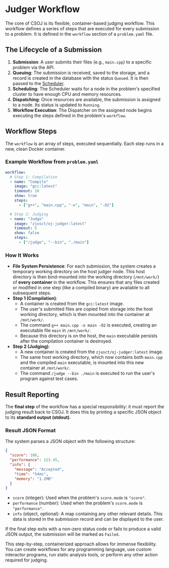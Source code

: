 # Judger Workflow

The core of CSOJ is its flexible, container-based judging workflow. This workflow defines a series of steps that are executed for every submission to a problem. It is defined in the `workflow` section of a `problem.yaml` file.

## The Lifecycle of a Submission

1.  **Submission**: A user submits their files (e.g., `main.cpp`) to a specific problem via the API.
2.  **Queuing**: The submission is received, saved to the storage, and a record is created in the database with the status `Queued`. It is then passed to the [Scheduler](./scheduler-cluster.md).
3.  **Scheduling**: The Scheduler waits for a node in the problem's specified cluster to have enough CPU and memory resources.
4.  **Dispatching**: Once resources are available, the submission is assigned to a node. Its status is updated to `Running`.
5.  **Workflow Execution**: The Dispatcher on the assigned node begins executing the steps defined in the problem's `workflow`.

## Workflow Steps

The `workflow` is an array of steps, executed sequentially. Each step runs in a new, clean Docker container.

### Example Workflow from `problem.yaml`

```yaml
workflow:
  # Step 1: Compilation
  - name: "Compile"
    image: "gcc:latest"
    timeout: 10
    show: true
    steps:
      - ["g++", "main.cpp", "-o", "main", "-O2"]

  # Step 2: Judging
  - name: "Judge"
    image: "zjusct/oj-judger:latest"
    timeout: 5
    show: false
    steps:
      - ["/judge", "--bin", "./main"]
```

### How It Works

  - **File System Persistence**: For each submission, the system creates a temporary working directory on the host judger node. This host directory is then bind-mounted into the working directory (`/mnt/work/`) of **every container** in the workflow. This ensures that any files created or modified in one step (like a compiled binary) are available to all subsequent steps.
  - **Step 1 (Compilation)**:
      - A container is created from the `gcc:latest` image.
      - The user's submitted files are copied from storage into the host working directory, which is then mounted into the container at `/mnt/work/`.
      - The command `g++ main.cpp -o main -O2` is executed, creating an executable file `main` in `/mnt/work/`.
      - Because this directory is on the host, the `main` executable persists after the compilation container is destroyed.
  - **Step 2 (Judging)**:
      - A new container is created from the `zjusct/oj-judger:latest` image.
      - The same host working directory, which now contains both `main.cpp` and the compiled `main` executable, is mounted into this new container at `/mnt/work/`.
      - The command `/judge --bin ./main` is executed to run the user's program against test cases.

## Result Reporting

The **final step** of the workflow has a special responsibility: it must report the judging result back to CSOJ. It does this by printing a specific JSON object to its **standard output (stdout)**.

### Result JSON Format

The system parses a JSON object with the following structure:

```json
{
  "score": 100,
  "performance": 123.45,
  "info": {
    "message": "Accepted",
    "time": "54ms",
    "memory": "1.2MB"
  }
}
```

  - `score` (integer): Used when the problem's `score.mode` is `"score"`.
  - `performance` (number): Used when the problem's `score.mode` is `"performance"`.
  - `info` (object, optional): A map containing any other relevant details. This data is stored in the submission record and can be displayed to the user.

If the final step exits with a non-zero status code or fails to produce a valid JSON output, the submission will be marked as `Failed`.

This step-by-step, containerized approach allows for immense flexibility. You can create workflows for any programming language, use custom interactor programs, run static analysis tools, or perform any other action required for judging.
